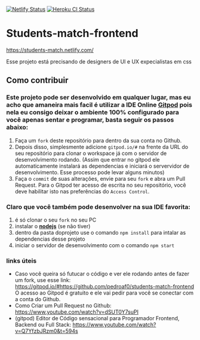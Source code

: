 [![Netlify Status](https://api.netlify.com/api/v1/badges/c83afe42-af39-4bca-93cc-eada23562f47/deploy-status)](https://app.netlify.com/sites/students-match/deploys) 
[![Heroku CI Status](https://img.shields.io/badge/heroku%20deploy-success-brightgreen)](https://students-match-backend.herokuapp.com/)



# Students-match-frontend
https://students-match.netlify.com/

Esse projeto está precisando de designers de UI e UX expecialistas em css

## Como contribuir

### Este projeto pode ser desenvolvido em qualquer lugar, mas eu acho que amaneira mais facil é utilizar a IDE Online **[Gitpod](https://gitpod.io)** pois nela eu consigo deixar o ambiente **100% configurado** para você apenas sentar e programar, basta seguir os passos abaixo:


1. Faça um `fork` deste repositório para dentro da sua conta no Github.
2. Depois disso, simplesmente adicione `gitpod.io/#` na frente da URL do seu repositório para clonar o workspace já com o servidor de desenvolvimento rodando.
(Assim que entrar no gitpod ele automaticamente instalará as dependencias e iniciará o servervidor de desenvolvimento. Esse processo pode levar alguns minutos)
3. Faça o `commit` de suas alterações, envie para seu `fork` e abra um Pull Request. Para o Gitpod ter acesso de escrita no seu repositório, você deve habilitar isto nas preferências do `Access Control`.

### Claro que você também pode desenvolver na sua IDE favorita:
1. é só clonar o seu ```fork``` no seu PC
2. instalar o  **[nodejs](https://nodejs.org/en/)** (se não tiver) 
3. dentro da pasta doprojeto use o comando ``` npm install ``` para intalar as dependencias desse projeto
3. iniciar o servidor de desenvolvimento com o comando ``` npm start ```

### links úteis
- Caso você queira só futucar o código e ver ele rodando antes de fazer um fork, use esse link:
https://gitpod.io/#https://github.com/pedroaf0/students-match-frontend
 O acesso ao Gitpod é gratuito e ele vai pedir para você se conectar com a conta do Github.
- Como Criar um Pull Request no Github: https://www.youtube.com/watch?v=dSUT0Y7suPI
- (gitpod) Editor de Código sensacional para Programador Frontend, Backend ou Full Stack: https://www.youtube.com/watch?v=Q7YfzbJRzm0&t=594s
